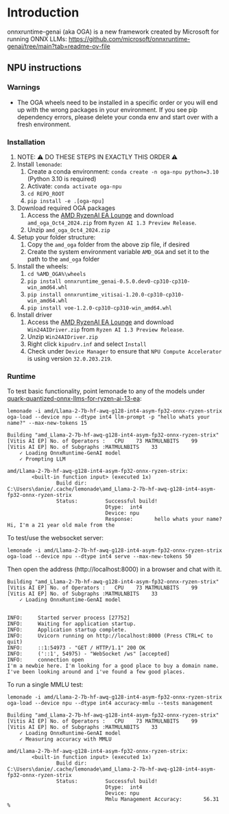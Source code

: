 # Introduction

onnxruntime-genai (aka OGA) is a new framework created by Microsoft for running ONNX LLMs: https://github.com/microsoft/onnxruntime-genai/tree/main?tab=readme-ov-file

## NPU instructions

### Warnings

 - The OGA wheels need to be installed in a specific order or you will end up with the wrong packages in your environment. If you see pip dependency errors, please delete your conda env and start over with a fresh environment.

### Installation

1. NOTE: ⚠️ DO THESE STEPS IN EXACTLY THIS ORDER ⚠️
1. Install `lemonade`:
    1. Create a conda environment: `conda create -n oga-npu python=3.10` (Python 3.10 is required)
    1. Activate: `conda activate oga-npu`
    1. `cd REPO_ROOT`
    1. `pip install -e .[oga-npu]`
1. Download required OGA packages
    1. Access the [AMD RyzenAI EA Lounge](https://account.amd.com/en/member/ryzenai-sw-ea.html#tabs-a5e122f973-item-4757898120-tab) and  download `amd_oga_Oct4_2024.zip` from `Ryzen AI 1.3 Preview Release`.
    1. Unzip `amd_oga_Oct4_2024.zip`
1. Setup your folder structure:
    1. Copy the `amd_oga` folder from the above zip file, if desired
    1. Create the system environment variable `AMD_OGA` and set it to the path to the `amd_oga` folder
1. Install the wheels:
    1. `cd %AMD_OGA%\wheels`
    1. `pip install onnxruntime_genai-0.5.0.dev0-cp310-cp310-win_amd64.whl`
    1. `pip install onnxruntime_vitisai-1.20.0-cp310-cp310-win_amd64.whl`
    1. `pip install voe-1.2.0-cp310-cp310-win_amd64.whl`
1. Install driver
    1. Access the [AMD RyzenAI EA Lounge](https://account.amd.com/en/member/ryzenai-sw-ea.html#tabs-a5e122f973-item-4757898120-tab) and  download `Win24AIDriver.zip` from `Ryzen AI 1.3 Preview Release`.
    1. Unzip `Win24AIDriver.zip`
    1. Right click `kipudrv.inf` and select `Install`
    1. Check under `Device Manager` to ensure that `NPU Compute Accelerator` is using version `32.0.203.219`.

### Runtime

To test basic functionality, point lemonade to any of the models under [quark-quantized-onnx-llms-for-ryzen-ai-13-ea](https://huggingface.co/collections/amd/quark-quantized-onnx-llms-for-ryzen-ai-13-ea-66fc8e24927ec45504381902):

```
lemonade -i amd/Llama-2-7b-hf-awq-g128-int4-asym-fp32-onnx-ryzen-strix oga-load --device npu --dtype int4 llm-prompt -p "hello whats your name?" --max-new-tokens 15
```

```
Building "amd_Llama-2-7b-hf-awq-g128-int4-asym-fp32-onnx-ryzen-strix"
[Vitis AI EP] No. of Operators :   CPU    73 MATMULNBITS    99
[Vitis AI EP] No. of Subgraphs :MATMULNBITS    33
    ✓ Loading OnnxRuntime-GenAI model
    ✓ Prompting LLM

amd/Llama-2-7b-hf-awq-g128-int4-asym-fp32-onnx-ryzen-strix:
        <built-in function input> (executed 1x)
                Build dir:      C:\Users\danie/.cache/lemonade\amd_Llama-2-7b-hf-awq-g128-int4-asym-fp32-onnx-ryzen-strix
                Status:         Successful build!
                                Dtype:  int4
                                Device: npu
                                Response:       hello whats your name?
Hi, I'm a 21 year old male from the
```

To test/use the websocket server:

```
lemonade -i amd/Llama-2-7b-hf-awq-g128-int4-asym-fp32-onnx-ryzen-strix oga-load --device npu --dtype int4 serve --max-new-tokens 50
```

Then open the address (http://localhost:8000) in a browser and chat with it.

```
Building "amd_Llama-2-7b-hf-awq-g128-int4-asym-fp32-onnx-ryzen-strix"
[Vitis AI EP] No. of Operators :   CPU    73 MATMULNBITS    99
[Vitis AI EP] No. of Subgraphs :MATMULNBITS    33
    ✓ Loading OnnxRuntime-GenAI model


INFO:     Started server process [27752]
INFO:     Waiting for application startup.
INFO:     Application startup complete.
INFO:     Uvicorn running on http://localhost:8000 (Press CTRL+C to quit)
INFO:     ::1:54973 - "GET / HTTP/1.1" 200 OK
INFO:     ('::1', 54975) - "WebSocket /ws" [accepted]
INFO:     connection open
I'm a newbie here. I'm looking for a good place to buy a domain name. I've been looking around and i've found a few good places.
```

To run a single MMLU test:

```
lemonade -i amd/Llama-2-7b-hf-awq-g128-int4-asym-fp32-onnx-ryzen-strix oga-load --device npu --dtype int4 accuracy-mmlu --tests management
```

```
Building "amd_Llama-2-7b-hf-awq-g128-int4-asym-fp32-onnx-ryzen-strix"
[Vitis AI EP] No. of Operators :   CPU    73 MATMULNBITS    99
[Vitis AI EP] No. of Subgraphs :MATMULNBITS    33
    ✓ Loading OnnxRuntime-GenAI model   
    ✓ Measuring accuracy with MMLU   

amd/Llama-2-7b-hf-awq-g128-int4-asym-fp32-onnx-ryzen-strix:
        <built-in function input> (executed 1x)
                Build dir:      C:\Users\danie/.cache/lemonade\amd_Llama-2-7b-hf-awq-g128-int4-asym-fp32-onnx-ryzen-strix    
                Status:         Successful build!
                                Dtype:  int4 
                                Device: npu 
                                Mmlu Management Accuracy:       56.31 %
```
